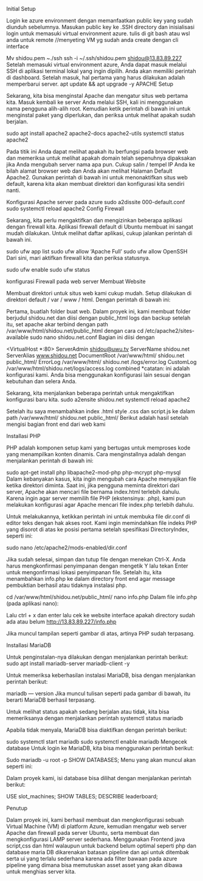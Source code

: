 Initial Setup

Login ke azure environment dengan memanfaatkan public key yang sudah diunduh sebelumnya.
Masukan public key ke .SSH directory dan inisialisasi login untuk memasuki virtual environment azure.
tulis di git bash atau wsl anda untuk remote //menyeting VM yg sudah anda create dengan cli interface

Mv shidou.pem ~./ssh
ssh -i ~/.ssh/shidou.pem shidou@13.83.89.227
Setelah memasuki virtual environment azure, Anda dapat masuk melalui SSH di aplikasi terminal lokal yang ingin dipilih. Anda akan memiliki perintah di dashboard. Setelah masuk, hal pertama yang harus dilakukan adalah memperbarui server.
apt update && apt upgrade -y
APACHE Setup

Sekarang, kita bisa menginstal Apache dan mengatur situs web pertama kita. Masuk kembali ke server Anda melalui SSH, kali ini menggunakan nama pengguna alih-alih root. Kemudian ketik perintah di bawah ini untuk menginstal paket yang diperlukan, dan periksa untuk melihat apakah sudah berjalan.

sudo apt install apache2 apache2-docs apache2-utils
systemctl status apache2

Pada titik ini Anda dapat melihat apakah itu berfungsi pada browser web dan memeriksa untuk melihat apakah domain telah sepenuhnya dipaksakan jika Anda mengubah server nama apa pun. Cukup salin / tempel IP Anda ke bilah alamat browser web dan Anda akan melihat Halaman Default Apache2. Gunakan perintah di bawah ini untuk menonaktifkan situs web default, karena kita akan membuat direktori dan konfigurasi kita sendiri nanti.


Konfigurasi Apache server pada azure
sudo a2dissite 000-default.conf
sudo systemctl reload apache2
Config Firewall

Sekarang, kita perlu mengaktifkan dan mengizinkan beberapa aplikasi dengan firewall kita. Aplikasi firewall default di Ubuntu membuat ini sangat mudah dilakukan. Untuk melihat daftar aplikasi, cukup jalankan perintah di bawah ini.

sudo ufw app list
sudo ufw allow ‘Apache Full’
sudo ufw allow OpenSSH
Dari sini, mari aktifkan firewall kita dan periksa statusnya.

sudo ufw enable
sudo ufw status

konfigurasi Firewall pada web server
Membuat Website

Membuat direktori untuk situs web kami cukup mudah. Setup dilakukan di direktori default / var / www / html. Dengan perintah di bawah ini:

Pertama, buatlah folder buat web. Dalam proyek ini, kami membuat folder berjudul shidou.net dan diisi dengan public_html logs dan backup setelah itu, set apache akar terbind dengan path /var/www/html/shidou.net/public_html dengan cara
cd /etc/apache2/sites-available
sudo nano shidou.net.conf
Bagian ini diisi dengan

<VirtualHost *:80>
 ServerAdmin shidou@uwu.tv
 ServerName shidou.net
 ServerAlias www.shidou.net
 DocumentRoot /var/www/html/ shidou.net public_html/
 ErrorLog /var/www/html/ shidou.net /logs/error.log
 CustomLog /var/www/html/shidou.net/logs/access.log combined
</VirtualHost>
*catatan: ini adalah konfigurasi kami. Anda bisa menggunakan konfigurasi lain sesuai dengan kebutuhan dan selera Anda.

Sekarang, kita menjalankan beberapa perintah untuk mengaktifkan konfigurasi baru kita.
sudo a2ensite shidou.net
systemctl reload apache2

Setelah itu saya menambahkan index .html style .css dan script.js ke dalam path /var/www/html/ shidou.net public_html/
Berikut adalah hasil setelah mengisi bagian front end dari web kami


Installasi PHP

PHP adalah komponen setup kami yang bertugas untuk memproses kode yang menampilkan konten dinamis. Cara menginstallnya adalah dengan menjalankan perintah di bawah ini:


sudo apt-get install php libapache2-mod-php php-mcrypt php-mysql
Dalam kebanyakan kasus, kita ingin mengubah cara Apache menyajikan file ketika direktori diminta. Saat ini, jika pengguna meminta direktori dari server, Apache akan mencari file bernama index.html terlebih dahulu. Karena ingin agar server memilih file PHP (ekstensinya: .php), kami pun melakukan konfigurasi agar Apache mencari file index.php terlebih dahulu.

Untuk melakukannya, ketikkan perintah ini untuk membuka file dir.conf di editor teks dengan hak akses root. Kami ingin memindahkan file indeks PHP yang disorot di atas ke posisi pertama setelah spesifikasi DirectoryIndex, seperti ini:

sudo nano /etc/apache2/mods-enabled/dir.conf

Jika sudah selesai, simpan dan tutup file dengan menekan Ctrl-X. Anda harus mengkonfirmasi penyimpanan dengan mengetik Y lalu tekan Enter untuk mengonfirmasi lokasi penyimpanan file.
Setelah itu, kita menambahkan info.php ke dalam directory front end agar message pembuktian berhasil atau tidaknya instalasi php.

cd /var/www/html/shidou.net/public_html/
nano info.php
Dalam file info.php (pada aplikasi nano):

<?php
phpinfo
?>
Lalu ctrl + x dan enter lalu cek ke website interface apakah directory sudah ada atau belum
http://13.83.89.227/info.php


Jika muncul tampilan seperti gambar di atas, artinya PHP sudah terpasang.

Installasi MariaDB

Untuk penginstalan-nya dilakukan dengan menjalankan perintah berikut:
sudo apt install mariadb-server mariadb-client -y

Untuk memeriksa keberhasilan instalasi MariaDB, bisa dengan menjalankan perintah berikut:

mariadb — version
Jika muncul tulisan seperti pada gambar di bawah, itu berarti MariaDB berhasil terpasang.


Untuk melihat status apakah sedang berjalan atau tidak, kita bisa memeriksanya dengan menjalankan perintah systemctl status mariadb


Apabila tidak menyala, MariaDB bisa diaktifkan dengan perintah berikut:

sudo systemctl start mariadb
sudo systemctl enable mariadb
Mengecek database
Untuk login ke MariaDB, kita bisa menggunakan perintah berikut:

Sudo mariadb -u root -p
SHOW DATABASES;
Menu yang akan muncul akan seperti ini:


Dalam proyek kami, isi database bisa dilihat dengan menjalankan perintah berikut:

USE slot_machines;
SHOW TABLES;
DESCRIBE leaderboard;


Penutup

Dalam proyek ini, kami berhasil membuat dan mengkonfigurasi sebuah Virtual Machine (VM) di platform Azure, kemudian mengatur web server Apache dan firewall pada server Ubuntu, serta membuat dan mengkonfigurasi LAMP server sederhana. Menggunakan Frontend java script,css dan html walaupun untuk backend belum optimal seperti php dan database maria DB dikarenakan batasan pipeline dan api untuk ditembak serta ui yang terlalu sederhana karena ada filter bawaan pada azure pipeline yang dimana bisa memutuskan asset asset yang akan dibawa untuk menghias server kita.
